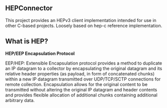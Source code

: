 ## HEPConnector

This project provides an HEPv3 client implementation intended for use in other
C-based projects. Loosely based on hep-c reference implementation.

## What is HEP?

<b>HEP/EEP Encapsulation Protocol</b>

EEP/HEP: Extensible Encapsulation protocol provides a method to duplicate an IP
datagram to a collector by encapsulating the original datagram and its relative header properties 
(as payload, in form of concatenated chunks) within a new IP datagram transmitted over UDP/TCP/SCTP
connections for remote collection. Encapsulation allows for the original content to be transmitted 
without altering the original IP datagram and header contents and provides flexible allocation of
additional chunks containing additional arbitrary data.
